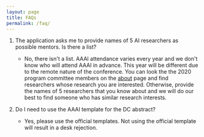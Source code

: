 ```yaml
---
layout: page
title: FAQs
permalink: /faq/
---
```


1. The application asks me to provide names of 5 AI researchers as possible mentors. Is there a list?
    - No, there isn't a list. AAAI attendance varies every year and we don't know who will attend AAAI in advance. This year will be different due to the remote nature of the conference. You can look the the 2020 program committee members on the [about](https://aaaidc.github.io/dc2021/about/) page and find researchers whose research you are interested. Otherwise, provide the names of 5 researchers that you know about and we will do our best to find someone who has similar research interests.
    
    
2. Do I need to use the AAAI template for the DC abstract?
    - Yes, please use the official templates. Not using the official template will result in a desk rejection.
 

